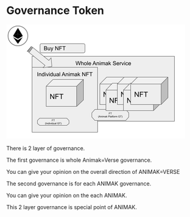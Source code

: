 # Governance Token

![](<../.gitbook/assets/Token Structure.png>)

There is 2 layer of governance.

The first governance is whole Animak=Verse governance.

You can give your opinion on the overall direction of ANIMAK=VERSE



The second governance is for each ANIMAK governance.

You can give your opinion on the each ANIMAK.&#x20;



This 2 layer governance is special point of ANIMAK.

